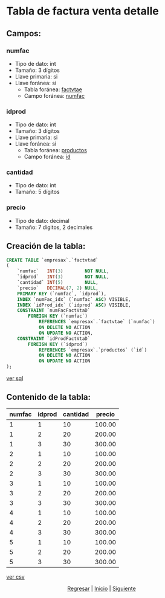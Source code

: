 # Tabla de factura venta detalle
## Campos:
### numfac
* Tipo de dato: int
* Tamaño: 3 dígitos
* Llave primaria: si
* Llave foránea: si
    * Tabla foránea: [factvtae](./08%20Factura%20Venta%20Encabezado.md)
    * Campo foránea: [numfac](./08%20Factura%20Venta%20Encabezado.md#numfac)

### idprod
* Tipo de dato: int
* Tamaño: 3 dígitos
* Llave primaria: si
* Llave foránea: si
    * Tabla foránea: [productos](./02%20Productos.md)
    * Campo foránea: [id](./02%20Productos.md#id)

### cantidad
* Tipo de dato: int
* Tamaño: 5 dígitos

### precio
* Tipo de dato: decimal
* Tamaño: 7 dígitos, 2 decimales

## Creación de la tabla:
``` sql
CREATE TABLE `empresax`.`factvtad`
(
    `numfac`   INT(3)        NOT NULL,
    `idprod`   INT(3)        NOT NULL,
    `cantidad` INT(5)        NULL,
    `precio`   DECIMAL(7, 2) NULL,
    PRIMARY KEY (`numfac`, `idprod`),
    INDEX `numFac_idx` (`numfac` ASC) VISIBLE,
    INDEX `idProd_idx` (`idprod` ASC) VISIBLE,
    CONSTRAINT `numFacFactVtaD`
        FOREIGN KEY (`numfac`)
            REFERENCES `empresax`.`factvtae` (`numfac`)
            ON DELETE NO ACTION
            ON UPDATE NO ACTION,
    CONSTRAINT `idProdFactVtaD`
        FOREIGN KEY (`idprod`)
            REFERENCES `empresax`.`productos` (`id`)
            ON DELETE NO ACTION
            ON UPDATE NO ACTION
);
```
[ver sql](./sql/09%20Factura%20Venta%20Detalle.sql)

## Contenido de la tabla:
| numfac | idprod | cantidad | precio |
|--------|--------|----------|--------|
| 1      | 1      | 10       | 100.00 |
| 1      | 2      | 20       | 200.00 |
| 1      | 3      | 30       | 300.00 |
| 2      | 1      | 10       | 100.00 |
| 2      | 2      | 20       | 200.00 |
| 2      | 3      | 30       | 300.00 |
| 3      | 1      | 10       | 100.00 |
| 3      | 2      | 20       | 200.00 |
| 3      | 3      | 30       | 300.00 |
| 4      | 1      | 10       | 100.00 |
| 4      | 2      | 20       | 200.00 |
| 4      | 3      | 30       | 300.00 |
| 5      | 1      | 10       | 100.00 |
| 5      | 2      | 20       | 200.00 |
| 5      | 3      | 30       | 300.00 |

[ver csv](./csv/09%20Factura%20Venta%20Detalle.csv)

<p align="center">
    <a href="./09%20Factura%20Venta%20Detalle.md">Regresar</a> |
    <a href="../README.md">Inicio</a> |
    <a href="./csv/01%20Getting%20Started.md">Siguiente</a>
</p>